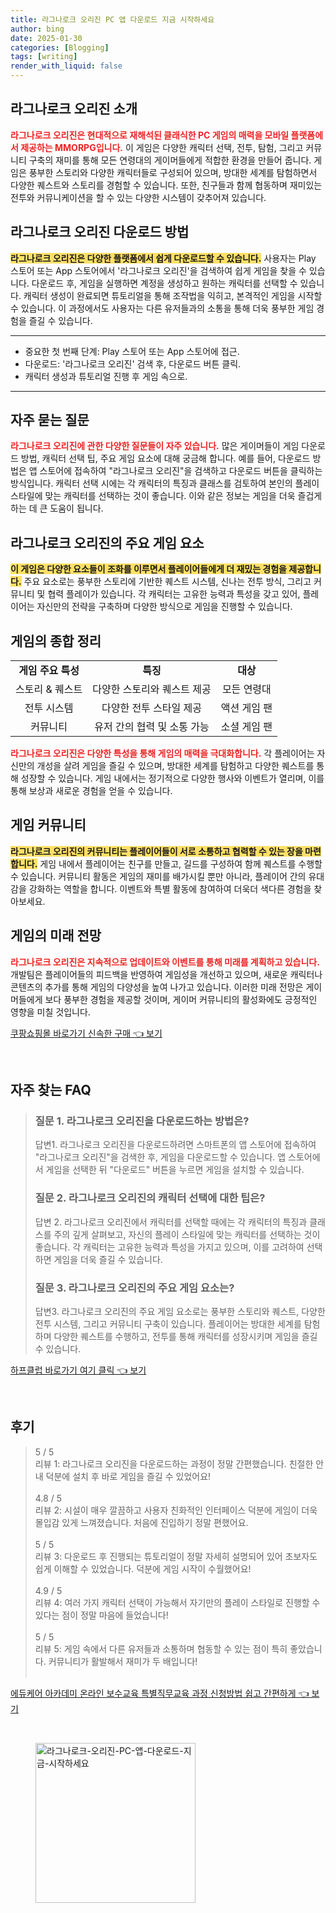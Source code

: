 ```yaml
---
title: 라그나로크 오리진 PC 앱 다운로드 지금 시작하세요
author: bing
date: 2025-01-30
categories: [Blogging]
tags: [writing]
render_with_liquid: false
---
```



<h2 id='라그나로크오리진소개'>라그나로크 오리진 소개</h2>

<p><b><span style="color: #ee2323;">라그나로크 오리진은 현대적으로 재해석된 클래식한 PC 게임의 매력을 모바일 플랫폼에서 제공하는 MMORPG입니다.</span></b> 이 게임은 다양한 캐릭터 선택, 전투, 탐험, 그리고 커뮤니티 구축의 재미를 통해 모든 연령대의 게이머들에게 적합한 환경을 만들어 줍니다. 게임은 풍부한 스토리와 다양한 캐릭터들로 구성되어 있으며, 방대한 세계를 탐험하면서 다양한 퀘스트와 스토리를 경험할 수 있습니다. 또한, 친구들과 함께 협동하며 재미있는 전투와 커뮤니케이션을 할 수 있는 다양한 시스템이 갖추어져 있습니다.</p>

<h2 id='다운로드방법'>라그나로크 오리진 다운로드 방법</h2>

<p><b><span style="background-color: #ffe066;">라그나로크 오리진은 다양한 플랫폼에서 쉽게 다운로드할 수 있습니다.</span></b> 사용자는 Play 스토어 또는 App 스토어에서 '라그나로크 오리진'을 검색하여 쉽게 게임을 찾을 수 있습니다. 다운로드 후, 게임을 실행하면 계정을 생성하고 원하는 캐릭터를 선택할 수 있습니다. 캐릭터 생성이 완료되면 튜토리얼을 통해 조작법을 익히고, 본격적인 게임을 시작할 수 있습니다. 이 과정에서도 사용자는 다른 유저들과의 소통을 통해 더욱 풍부한 게임 경험을 즐길 수 있습니다.</p>

<hr />

<ul>
    <li>중요한 첫 번째 단계: Play 스토어 또는 App 스토어에 접근.</li>
    <li>다운로드: '라그나로크 오리진' 검색 후, 다운로드 버튼 클릭.</li>
    <li>캐릭터 생성과 튜토리얼 진행 후 게임 속으로.</li>
</ul>

<hr />

<h2 id='자주묻는질문'>자주 묻는 질문</h2>

<p><b><span style="color: #ee2323;">라그나로크 오리진에 관한 다양한 질문들이 자주 있습니다.</span></b> 많은 게이머들이 게임 다운로드 방법, 캐릭터 선택 팁, 주요 게임 요소에 대해 궁금해 합니다. 예를 들어, 다운로드 방법은 앱 스토어에 접속하여 "라그나로크 오리진"을 검색하고 다운로드 버튼을 클릭하는 방식입니다. 캐릭터 선택 시에는 각 캐릭터의 특징과 클래스를 검토하여 본인의 플레이 스타일에 맞는 캐릭터를 선택하는 것이 좋습니다. 이와 같은 정보는 게임을 더욱 즐겁게 하는 데 큰 도움이 됩니다.</p>

<h2 id='주요게임요소'>라그나로크 오리진의 주요 게임 요소</h2>

<p><b><span style="background-color: #ffe066;">이 게임은 다양한 요소들이 조화를 이루면서 플레이어들에게 더 재밌는 경험을 제공합니다.</span></b> 주요 요소로는 풍부한 스토리에 기반한 퀘스트 시스템, 신나는 전투 방식, 그리고 커뮤니티 및 협력 플레이가 있습니다. 각 캐릭터는 고유한 능력과 특성을 갖고 있어, 플레이어는 자신만의 전략을 구축하며 다양한 방식으로 게임을 진행할 수 있습니다.</p>

<h2 id='종합정리'>게임의 종합 정리</h2>

<table>
    <tr>
        <td style="text-align: center; height: 17px;"><b>게임 주요 특성</b></td>
        <td style="text-align: center; height: 17px;"><b>특징</b></td>
        <td style="text-align: center; height: 17px;"><b>대상</b></td>
    </tr>
    <tr>
        <td style="text-align: center; height: 17px;">스토리 & 퀘스트</td>
        <td style="text-align: center; height: 17px;">다양한 스토리와 퀘스트 제공</td>
        <td style="text-align: center; height: 17px;">모든 연령대</td>
    </tr>
    <tr>
        <td style="text-align: center; height: 17px;">전투 시스템</td>
        <td style="text-align: center; height: 17px;">다양한 전투 스타일 제공</td>
        <td style="text-align: center; height: 17px;">액션 게임 팬</td>
    </tr>
    <tr>
        <td style="text-align: center; height: 17px;">커뮤니티</td>
        <td style="text-align: center; height: 17px;">유저 간의 협력 및 소통 가능</td>
        <td style="text-align: center; height: 17px;">소셜 게임 팬</td>
    </tr>
</table>

<p><b><span style="color: #ee2323;">라그나로크 오리진은 다양한 특성을 통해 게임의 매력을 극대화합니다.</span></b> 각 플레이어는 자신만의 개성을 살려 게임을 즐길 수 있으며, 방대한 세계를 탐험하고 다양한 퀘스트를 통해 성장할 수 있습니다. 게임 내에서는 정기적으로 다양한 행사와 이벤트가 열리며, 이를 통해 보상과 새로운 경험을 얻을 수 있습니다.</p>

<h2 id='게임커뮤니티'>게임 커뮤니티</h2>

<p><b><span style="background-color: #ffe066;">라그나로크 오리진의 커뮤니티는 플레이어들이 서로 소통하고 협력할 수 있는 장을 마련합니다.</span></b> 게임 내에서 플레이어는 친구를 만들고, 길드를 구성하여 함께 퀘스트를 수행할 수 있습니다. 커뮤니티 활동은 게임의 재미를 배가시킬 뿐만 아니라, 플레이어 간의 유대감을 강화하는 역할을 합니다. 이벤트와 특별 활동에 참여하여 더욱더 색다른 경험을 찾아보세요.</p>

<h2 id='미래전망'>게임의 미래 전망</h2>

<p><b><span style="color: #ee2323;">라그나로크 오리진은 지속적으로 업데이트와 이벤트를 통해 미래를 계획하고 있습니다.</span></b> 개발팀은 플레이어들의 피드백을 반영하여 게임성을 개선하고 있으며, 새로운 캐릭터나 콘텐츠의 추가를 통해 게임의 다양성을 높여 나가고 있습니다. 이러한 미래 전망은 게이머들에게 보다 풍부한 경험을 제공할 것이며, 게이머 커뮤니티의 활성화에도 긍정적인 영향을 미칠 것입니다.</p>


<p><a class="click-button" title="쿠팡쇼핑몰 바로가기 신속한 구매" href="https://yellowplanner.github.io/posts/%EC%BF%A0%ED%8C%A1%EC%87%BC%ED%95%91%EB%AA%B0-%EB%B0%94%EB%A1%9C%EA%B0%80%EA%B8%B0-%EC%8B%A0%EC%86%8D%ED%95%9C-%EA%B5%AC%EB%A7%A4/" rel="dofollow">쿠팡쇼핑몰 바로가기 신속한 구매 👈 보기</a></p><br>
<h2 id='자주_찾는_FAQ'>자주 찾는 FAQ</h2>
<div itemscope="" itemtype="https://schema.org/FAQPage"> 
<blockquote> 
<div itemscope="" itemprop="mainEntity" itemtype="https://schema.org/Question"> 
<h3 itemprop="name">질문 1. 라그나로크 오리진을 다운로드하는 방법은?</h3> 
<div itemscope="" itemprop="acceptedAnswer" itemtype="https://schema.org/Answer"> 
<span itemprop="text"> 
<p>답변1. 라그나로크 오리진을 다운로드하려면 스마트폰의 앱 스토어에 접속하여 "라그나로크 오리진"을 검색한 후, 게임을 다운로드할 수 있습니다. 앱 스토어에서 게임을 선택한 뒤 "다운로드" 버튼을 누르면 게임을 설치할 수 있습니다.</p> 
</span> 
</div> 
</div> 

<div itemscope="" itemprop="mainEntity" itemtype="https://schema.org/Question"> 
<h3 itemprop="name">질문 2. 라그나로크 오리진의 캐릭터 선택에 대한 팁은?</h3> 
<div itemscope="" itemprop="acceptedAnswer" itemtype="https://schema.org/Answer"> 
<span itemprop="text"> 
<p>답변 2. 라그나로크 오리진에서 캐릭터를 선택할 때에는 각 캐릭터의 특징과 클래스를 주의 깊게 살펴보고, 자신의 플레이 스타일에 맞는 캐릭터를 선택하는 것이 좋습니다. 각 캐릭터는 고유한 능력과 특성을 가지고 있으며, 이를 고려하여 선택하면 게임을 더욱 즐길 수 있습니다.</p> 
</span> 
</div> 
</div> 

<div itemscope="" itemprop="mainEntity" itemtype="https://schema.org/Question"> 
<h3 itemprop="name">질문 3. 라그나로크 오리진의 주요 게임 요소는?</h3> 
<div itemscope="" itemprop="acceptedAnswer" itemtype="https://schema.org/Answer"> 
<span itemprop="text"> 
<p>답변3. 라그나로크 오리진의 주요 게임 요소로는 풍부한 스토리와 퀘스트, 다양한 전투 시스템, 그리고 커뮤니티 구축이 있습니다. 플레이어는 방대한 세계를 탐험하며 다양한 퀘스트를 수행하고, 전투를 통해 캐릭터를 성장시키며 게임을 즐길 수 있습니다.</p> 
</span> 
</div> 
</div> 
</blockquote> 
</div>
<p><a class="click-button" title="하프클럽 바로가기 여기 클릭" href="https://yellowplanner.github.io/posts/%ED%95%98%ED%94%84%ED%81%B4%EB%9F%BD-%EB%B0%94%EB%A1%9C%EA%B0%80%EA%B8%B0-%EC%97%AC%EA%B8%B0-%ED%81%B4%EB%A6%AD/" rel="dofollow">하프클럽 바로가기 여기 클릭 👈 보기</a></p><br>
<h2 id='후기'>후기</h2>
<div itemscope itemtype="https://schema.org/Product">
  <blockquote>
  <div itemprop="review" itemscope itemtype="https://schema.org/Review">
      <div itemprop="reviewRating" itemscope itemtype="https://schema.org/Rating"> <span itemprop="ratingValue">5</span> / <span itemprop="bestRating">5</span> </div>
      <span itemprop="reviewBody">리뷰 1: 라그나로크 오리진을 다운로드하는 과정이 정말 간편했습니다. 친절한 안내 덕분에 설치 후 바로 게임을 즐길 수 있었어요!</span>
  </div>
  <br>
  <div itemprop="review" itemscope itemtype="https://schema.org/Review">
      <div itemprop="reviewRating" itemscope itemtype="https://schema.org/Rating"> <span itemprop="ratingValue">4.8</span> / <span itemprop="bestRating">5</span> </div>
      <span itemprop="reviewBody">리뷰 2: 시설이 매우 깔끔하고 사용자 친화적인 인터페이스 덕분에 게임이 더욱 몰입감 있게 느껴졌습니다. 처음에 진입하기 정말 편했어요.</span>
  </div>
  <br>
  <div itemprop="review" itemscope itemtype="https://schema.org/Review">
      <div itemprop="reviewRating" itemscope itemtype="https://schema.org/Rating"> <span itemprop="ratingValue">5</span> / <span itemprop="bestRating">5</span> </div>
      <span itemprop="reviewBody">리뷰 3: 다운로드 후 진행되는 튜토리얼이 정말 자세히 설명되어 있어 초보자도 쉽게 이해할 수 있었습니다. 덕분에 게임 시작이 수월했어요!</span>
  </div>
  <br>
  <div itemprop="review" itemscope itemtype="https://schema.org/Review">
      <div itemprop="reviewRating" itemscope itemtype="https://schema.org/Rating"> <span itemprop="ratingValue">4.9</span> / <span itemprop="bestRating">5</span> </div>
      <span itemprop="reviewBody">리뷰 4: 여러 가지 캐릭터 선택이 가능해서 자기만의 플레이 스타일로 진행할 수 있다는 점이 정말 마음에 들었습니다!</span>
  </div>
  <br>
  <div itemprop="review" itemscope itemtype="https://schema.org/Review">
      <div itemprop="reviewRating" itemscope itemtype="https://schema.org/Rating"> <span itemprop="ratingValue">5</span> / <span itemprop="bestRating">5</span> </div>
      <span itemprop="reviewBody">리뷰 5: 게임 속에서 다른 유저들과 소통하며 협동할 수 있는 점이 특히 좋았습니다. 커뮤니티가 활발해서 재미가 두 배입니다!</span>
  </div>
  <br>
  </blockquote>
</div>
<p><a class="click-button" title="에듀케어 아카데미 온라인 보수교육 특별직무교육 과정 신청방법 쉽고 간편하게" href="https://yellowplanner.github.io/posts/%EC%97%90%EB%93%80%EC%BC%80%EC%96%B4-%EC%95%84%EC%B9%B4%EB%8D%B0%EB%AF%B8-%EC%98%A8%EB%9D%BC%EC%9D%B8-%EB%B3%B4%EC%88%98%EA%B5%90%EC%9C%A1-%ED%8A%B9%EB%B3%84%EC%A7%81%EB%AC%B4%EA%B5%90%EC%9C%A1-%EA%B3%BC%EC%A0%95-%EC%8B%A0%EC%B2%AD%EB%B0%A9%EB%B2%95-%EC%89%BD%EA%B3%A0-%EA%B0%84%ED%8E%B8%ED%95%98%EA%B2%8C/" rel="dofollow">에듀케어 아카데미 온라인 보수교육 특별직무교육 과정 신청방법 쉽고 간편하게 👈 보기</a></p><br>
<figure class="image"><img src="https://yellowplanner.github.io/assets/img/thumbnail/라그나로크-오리진-PC-앱-다운로드-지금-시작하세요.webp" alt="라그나로크-오리진-PC-앱-다운로드-지금-시작하세요" width="256" height="256"></figure>